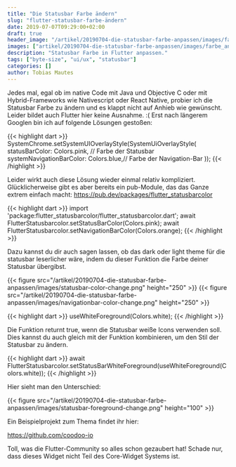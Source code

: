 ```yaml
---
title: "Die Statusbar Farbe ändern"
slug: "flutter-statusbar-farbe-ändern"
date: 2019-07-07T09:29:00+02:00
draft: true
header_image: "/artikel/20190704-die-statusbar-farbe-anpassen/images/farbe_anpassen.jpg"
images: ["artikel/20190704-die-statusbar-farbe-anpassen/images/farbe_anpassen.jpg"]
description: "Statusbar Farbe in Flutter anpassen."
tags: ["byte-size", "ui/ux", "statusbar"]
categories: []
author: Tobias Mautes
---
```


Jedes mal, egal ob im native Code mit Java und Objective C oder mit Hybrid-Frameworks wie Nativescript oder React Native, probier ich die Statusbar Farbe zu ändern und es klappt nicht auf Anhieb wie gewünscht. Leider bildet auch Flutter hier keine Ausnahme. :( Erst nach längerem Googlen bin ich auf folgende Lösungen gestoßen:

{{< highlight dart >}}
SystemChrome.setSystemUIOverlayStyle(SystemUiOverlayStyle(
    statusBarColor: Colors.pink, // Farbe der Statusbar
    systemNavigationBarColor: Colors.blue,// Farbe der Navigation-Bar
));
{{< /highlight >}}

Leider wirkt auch diese Lösung wieder einmal relativ kompliziert. Glücklicherweise gibt es aber bereits ein pub-Module, das das Ganze extrem einfach macht:
https://pub.dev/packages/flutter_statusbarcolor

{{< highlight dart >}}
import 'package:flutter_statusbarcolor/flutter_statusbarcolor.dart';
await FlutterStatusbarcolor.setStatusBarColor(Colors.pink);
await FlutterStatusbarcolor.setNavigationBarColor(Colors.orange);
{{< /highlight >}}

Dazu kannst du dir auch sagen lassen, ob das dark oder light theme für die statusbar leserlicher wäre, indem du dieser Funktion die Farbe deiner Statusbar übergibst.

{{< figure src="/artikel/20190704-die-statusbar-farbe-anpassen/images/statusbar-color-change.png" height="250"  >}}
{{< figure src="/artikel/20190704-die-statusbar-farbe-anpassen/images/navigationbar-color-change.png" height="250"  >}}

{{< highlight dart >}}
useWhiteForeground(Colors.white);
{{< /highlight >}}

Die Funktion returnt true, wenn die Statusbar weiße Icons verwenden soll. Dies kannst du auch gleich mit der Funktion kombinieren, um den Stil der Statusbar zu ändern.

{{< highlight dart >}}
await FlutterStatusbarcolor.setStatusBarWhiteForeground(useWhiteForeground(Colors.white));
{{< /highlight >}}

Hier sieht man den Unterschied:

{{< figure src="/artikel/20190704-die-statusbar-farbe-anpassen/images/statusbar-foreground-change.png" height="100" >}}

Ein Beispielprojekt zum Thema findet ihr hier:

https://github.com/coodoo-io

Toll, was die Flutter-Community so alles schon gezaubert hat! Schade nur, dass dieses Widget nicht Teil des Core-Widget Systems ist.